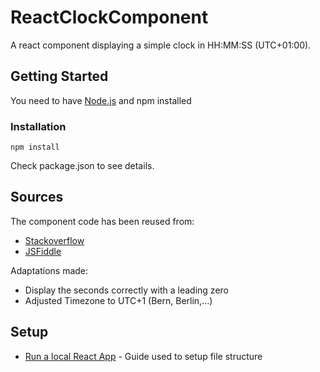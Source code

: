 # ReactClockComponent
A react component displaying a simple clock in HH:MM:SS (UTC+01:00).

## Getting Started
You need to have [Node.js](https://nodejs.org/en/) and npm installed

### Installation
```
npm install
```
Check package.json to see details.

## Sources
The component code has been reused from:
* [Stackoverflow](http://stackoverflow.com/questions/32880484/react-js-live-clock-update)
* [JSFiddle](https://jsfiddle.net/rpg6t4uc/)

Adaptations made:
* Display the seconds correctly with a leading zero
* Adjusted Timezone to UTC+1 (Bern, Berlin,...)

## Setup
* [Run a local React App](https://www.codecademy.com/articles/react-setup-i) - Guide used to setup file structure
